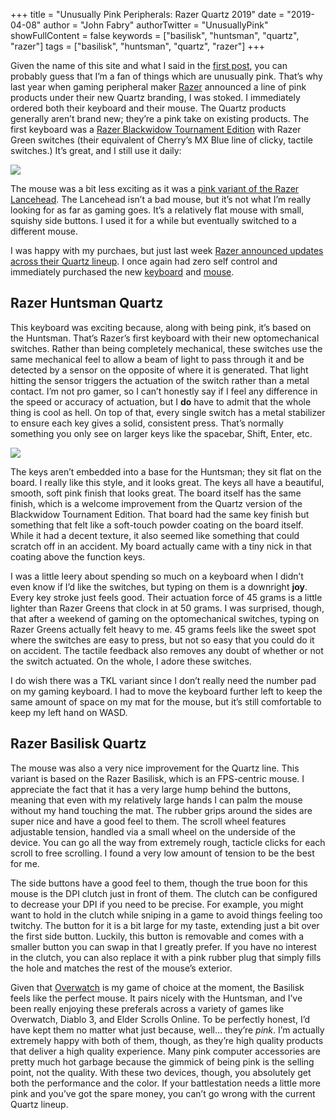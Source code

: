 +++
title = "Unusually Pink Peripherals: Razer Quartz 2019"
date = "2019-04-08"
author = "John Fabry"
authorTwitter = "UnusuallyPink"
showFullContent = false
keywords = ["basilisk", "huntsman", "quartz", "razer"]
tags = ["basilisk", "huntsman", "quartz", "razer"]
+++

Given the name of this site and what I said in the [first post](https://unusually.pink/post/new-domain/), you can probably guess that I’m a fan of things which are unusually pink. That’s why last year when gaming peripheral maker [Razer](https://www.razer.com/) announced a line of pink products under their new Quartz branding, I was stoked. I immediately ordered both their keyboard and their mouse. The Quartz products generally aren’t brand new; they’re a pink take on existing products. The first keyboard was a [Razer Blackwidow Tournament Edition](https://www.razer.com/gaming-keyboards-keypads/razer-blackwidow-tournament-edition-chroma-v2) with Razer Green switches (their equivalent of Cherry’s MX Blue line of clicky, tactile switches.) It’s great, and I still use it daily:

![](images/UnusuallyPinkPeripheralsRazerQuartz2019_2019-02-07170324.jpg)

The mouse was a bit less exciting as it was a [pink variant of the Razer Lancehead](https://www.razer.com/gaming-mice/razer-lancehead-tournament-edition). The Lancehead isn’t a bad mouse, but it’s not what I’m really looking for as far as gaming goes. It’s a relatively flat mouse with small, squishy side buttons. I used it for a while but eventually switched to a different mouse.

I was happy with my purchaes, but just last week [Razer announced updates across their Quartz lineup](https://www.razer.com/campaigns/quartz). I once again had zero self control and immediately purchased the new [keyboard](https://www.razer.com/gaming-keyboards-keypads/razer-huntsman) and [mouse](https://www.razer.com/gaming-mice/razer-basilisk).

## Razer Huntsman Quartz

This keyboard was exciting because, along with being pink, it’s based on the Huntsman. That’s Razer’s first keyboard with their new optomechanical switches. Rather than being completely mechanical, these switches use the same mechanical feel to allow a beam of light to pass through it and be detected by a sensor on the opposite of where it is generated. That light hitting the sensor triggers the actuation of the switch rather than a metal contact. I’m not pro gamer, so I can’t honestly say if I feel any difference in the speed or accuracy of actuation, but I **do** have to admit that the whole thing is cool as hell. On top of that, every single switch has a metal stabilizer to ensure each key gives a solid, consistent press. That’s normally something you only see on larger keys like the spacebar, Shift, Enter, etc.

![](images/UnusuallyPinkPeripheralsRazerQuartz2019_2019-03-27085607.jpg)

The keys aren’t embedded into a base for the Huntsman; they sit flat on the board. I really like this style, and it looks great. The keys all have a beautiful, smooth, soft pink finish that looks great. The board itself has the same finish, which is a welcome improvement from the Quartz version of the Blackwidow Tournament Edition. That board had the same key finish but something that felt like a soft-touch powder coating on the board itself. While it had a decent texture, it also seemed like something that could scratch off in an accident. My board actually came with a tiny nick in that coating above the function keys.

I was a little leery about spending so much on a keyboard when I didn’t even know if I’d like the switches, but typing on them is a downright **joy**. Every key stroke just feels good. Their actuation force of 45 grams is a little lighter than Razer Greens that clock in at 50 grams. I was surprised, though, that after a weekend of gaming on the optomechanical switches, typing on Razer Greens actually felt heavy to me. 45 grams feels like the sweet spot where the switches are easy to press, but not so easy that you could do it on accident. The tactile feedback also removes any doubt of whether or not the switch actuated. On the whole, I adore these switches.

I do wish there was a TKL variant since I don’t really need the number pad on my gaming keyboard. I had to move the keyboard further left to keep the same amount of space on my mat for the mouse, but it’s still comfortable to keep my left hand on WASD.

## Razer Basilisk Quartz

The mouse was also a very nice improvement for the Quartz line. This variant is based on the Razer Basilisk, which is an FPS-centric mouse. I appreciate the fact that it has a very large hump behind the buttons, meaning that even with my relatively large hands I can palm the mouse without my hand touching the mat. The rubber grips around the sides are super nice and have a good feel to them. The scroll wheel features adjustable tension, handled via a small wheel on the underside of the device. You can go all the way from extremely rough, tacticle clicks for each scroll to free scrolling. I found a very low amount of tension to be the best for me.

The side buttons have a good feel to them, though the true boon for this mouse is the DPI clutch just in front of them. The clutch can be configured to decrease your DPI if you need to be precise. For example, you might want to hold in the clutch while sniping in a game to avoid things feeling too twitchy. The button for it is a bit large for my taste, extending just a bit over the first side button. Luckily, this button is removable and comes with a smaller button you can swap in that I greatly prefer. If you have no interest in the clutch, you can also replace it with a pink rubber plug that simply fills the hole and matches the rest of the mouse’s exterior.

Given that [Overwatch](https://playoverwatch.com/en-us/) is my game of choice at the moment, the Basilisk feels like the perfect mouse. It pairs nicely with the Huntsman, and I’ve been really enjoying these preferals across a variety of games like Overwatch, Diablo 3, and Elder Scrolls Online. To be perfectly honest, I’d have kept them no matter what just because, well… they’re _pink_. I’m actually extremely happy with both of them, though, as they’re high quality products that deliver a high quality experience. Many pink computer accessories are pretty much hot garbage because the gimmick of being pink is the selling point, not the quality. With these two devices, though, you absolutely get both the performance and the color. If your battlestation needs a little more pink and you’ve got the spare money, you can’t go wrong with the current Quartz lineup.
